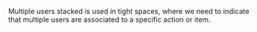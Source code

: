 Multiple users stacked is used in tight spaces, where we need to indicate that multiple users are associated to a specific action or item.